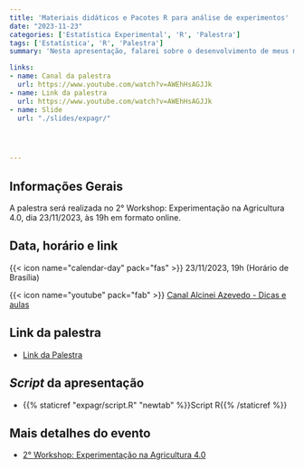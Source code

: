 ```yaml
---
title: 'Materiais didáticos e Pacotes R para análise de experimentos'
date: "2023-11-23"
categories: ['Estatística Experimental', 'R', 'Palestra']
tags: ['Estatística', 'R', 'Palestra']
summary: 'Nesta apresentação, falarei sobre o desenvolvimento de meus materiais para análises de experimentos, bem os pacotes estatísticos que desenvolvemos para esta área da estatística.'

links:
- name: Canal da palestra 
  url: https://www.youtube.com/watch?v=AWEhHsAGJJk
- name: Link da palestra
  url: https://www.youtube.com/watch?v=AWEhHsAGJJk
- name: Slide
  url: "./slides/expagr/"




---
```





## Informações Gerais

A palestra será realizada no 2° Workshop: Experimentação na Agricultura 4.0, dia 23/11/2023, às 19h em formato online.

## Data, horário e link

{{< icon name="calendar-day" pack="fas" >}} 23/11/2023, 19h (Horário de Brasília)

{{< icon name="youtube" pack="fab" >}} [Canal Alcinei Azevedo - Dicas e aulas](https://www.youtube.com/watch?v=AWEhHsAGJJk)

## Link da palestra

- [Link da Palestra](https://www.youtube.com/watch?v=AWEhHsAGJJk)

## *Script* da apresentação

- {{% staticref "expagr/script.R" "newtab" %}}Script R{{% /staticref %}}


## Mais detalhes do evento

- [2° Workshop: Experimentação na Agricultura 4.0](https://www.expstat.com/eventos)


